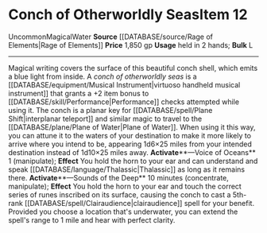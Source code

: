 ﻿---
bulk: L
element: Water
id: '2626'
item_category: Held Items
level: '12'
name: Conch of Otherworldly Seas
price: 1,850 gp
rarity: Uncommon
source: '[[DATABASE/source/Rage of Elements|Rage of Elements]]'
subcategory: helditem
trait:
- '[[DATABASE/trait/Magical|Magical]]'
- '[[DATABASE/trait/Uncommon|Uncommon]]'
- '[[DATABASE/trait/Water|Water]]'
type: Item
usage: held in 2 hands

---
# Conch of Otherworldly Seas<span class="item-type">Item 12</span>

<span class="trait-uncommon item-trait">Uncommon</span><span class="item-trait">Magical</span><span class="item-trait">Water</span>
**Source** [[DATABASE/source/Rage of Elements|Rage of Elements]]
**Price** 1,850 gp
**Usage** held in 2 hands; **Bulk** L

---
Magical writing covers the surface of this beautiful conch shell, which emits a blue light from inside. A _conch of otherworldly seas_ is a [[DATABASE/equipment/Musical Instrument|virtuoso handheld musical instrument]] that grants a +2 item bonus to [[DATABASE/skill/Performance|Performance]] checks attempted while using it. 
The conch is a planar key for [[DATABASE/spell/Plane Shift|interplanar teleport]] and similar magic to travel to the [[DATABASE/plane/Plane of Water|Plane of Water]]. When using it this way, you can attune it to the waters of your destination to make it more likely to arrive where you intend to be, appearing 1d6×25 miles from your intended destination instead of 1d10×25 miles away.
**Activate****—Voice of Oceans** <span class="action-icon">1</span> (manipulate); **Effect** You hold the horn to your ear and can understand and speak [[DATABASE/language/Thalassic|Thalassic]] as long as it remains there.
**Activate****—Sounds of the Deep** 10 minutes (concentrate, manipulate); **Effect** You hold the horn to your ear and touch the correct series of runes inscribed on its surface, causing the conch to cast a 5th-rank [[DATABASE/spell/Clairaudience|clairaudience]] spell for your benefit. Provided you choose a location that's underwater, you can extend the spell's range to 1 mile and hear with perfect clarity.